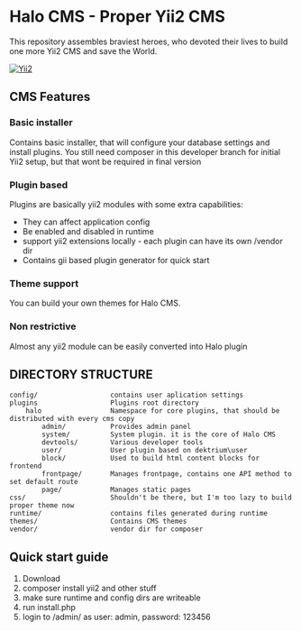 # Halo CMS - Proper Yii2 CMS

This repository assembles braviest heroes, who devoted their lives to build one more
Yii2 CMS and save the World. 

[![Yii2](https://img.shields.io/badge/Powered_by-Yii_Framework-green.svg?style=flat)](http://www.yiiframework.com/)

## CMS Features

### Basic installer

Contains basic installer, that will configure your database settings and install plugins. 
You still need composer in this developer branch for initial Yii2 setup, but that wont be required 
in final version

### Plugin based
Plugins are basically yii2 modules with some extra capabilities:
 
* They can affect application config
* Be enabled and disabled in runtime
* support yii2 extensions locally - each plugin can have its own /vendor dir
* Contains gii based plugin generator for quick start

### Theme support
You can build your own themes for Halo CMS.

### Non restrictive
Almost any yii2 module can be easily converted into Halo plugin

## DIRECTORY STRUCTURE

```
config/                  contains user aplication settings
plugins                  Plugins root directory
    halo                 Namespace for core plugins, that should be distributed with every cms copy
        admin/           Provides admin panel
        system/          System plugin. it is the core of Halo CMS
        devtools/        Various developer tools
        user/            User plugin based on dektrium\user   
        block/           Used to build html content blocks for frontend
        frontpage/       Manages frontpage, contains one API method to set default route
        page/            Manages static pages
css/                     Shouldn't be there, but I'm too lazy to build proper theme now
runtime/                 contains files generated during runtime
themes/                  Contains CMS themes
vendor/                  vendor dir for composer
```

## Quick start guide

1. Download
2. composer install yii2 and other stuff
3. make sure runtime and config dirs are writeable
5. run install.php
6. login to /admin/ as user: admin, password: 123456
